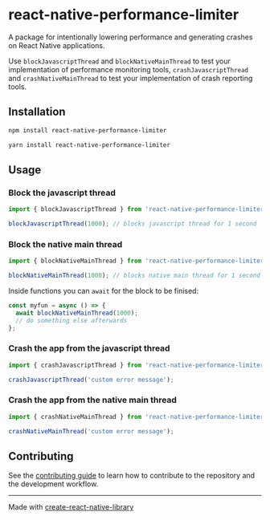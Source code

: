 # react-native-performance-limiter

A package for intentionally lowering performance and generating crashes on React Native applications.

Use `blockJavascriptThread` and `blockNativeMainThread` to test your implementation of performance monitoring tools, `crashJavascriptThread` and `crashNativeMainThread` to test your implementation of crash reporting tools.

## Installation

```sh
npm install react-native-performance-limiter
```

```sh
yarn install react-native-performance-limiter
```

## Usage

### Block the javascript thread

```js
import { blockJavascriptThread } from 'react-native-performance-limiter';

blockJavascriptThread(1000); // blocks javascript thread for 1 second
```

### Block the native main thread

```js
import { blockNativeMainThread } from 'react-native-performance-limiter';

blockNativeMainThread(1000); // blocks native main thread for 1 second
```

Inside functions you can `await` for the block to be finised:

```js
const myfun = async () => {
  await blockNativeMainThread(1000);
  // do something else afterwards
};
```

### Crash the app from the javascript thread

```js
import { crashJavascriptThread } from 'react-native-performance-limiter';

crashJavascriptThread('custom error message');
```

### Crash the app from the native main thread

```js
import { crashNativeMainThread } from 'react-native-performance-limiter';

crashNativeMainThread('custom error message');
```

## Contributing

See the [contributing guide](CONTRIBUTING.md) to learn how to contribute to the repository and the development workflow.

---

Made with [create-react-native-library](https://github.com/callstack/react-native-builder-bob)
